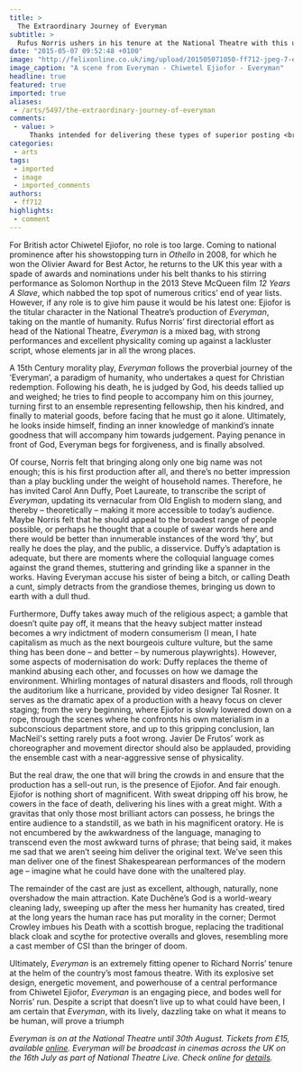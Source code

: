 ```yaml
---
title: >
  The Extraordinary Journey of Everyman
subtitle: >
  Rufus Norris ushers in his tenure at the National Theatre with this updated morality play, featuring a powerhouse performance by Chiwetel Ejiofor
date: "2015-05-07 09:52:48 +0100"
image: "http://felixonline.co.uk/img/upload/201505071050-ff712-jpeg-7-everyman.jpg"
image_caption: "A scene from Everyman - Chiwetel Ejiofor - Everyman"
headline: true
featured: true
imported: true
aliases:
 - /arts/5497/the-extraordinary-journey-of-everyman
comments:
 - value: >
     Thanks intended for delivering these types of superior posting <br>nfl 17 http://paycationiq.com/blogs/10/47/fifa-coins-played-for-themselves-with-a-psp,http://viagracheapestprice-pills.org/ - viagracheapestprice-pills.org.ankor levitrafor-salegeneric.com.ankor http://without-prescription-onlinepropecia.net/,http://viagracheapestprice-pills.org/ - viagracheapestprice-pills.org.ankor levitrafor-salegeneric.com.ankor http://without-prescription-onlinepropecia.net/,http://viagracheapestprice-pills.org/ - viagracheapestprice-pills.org.ankor levitrafor-salegeneric.com.ankor http://without-prescription-onlinepropecia.net/,http://viagracheapestprice-pills.org/ - viagracheapestprice-pills.org.ankor levitrafor-salegeneric.com.ankor http://without-prescription-onlinepropecia.net/,http://viagracheapestprice-pills.org/ - viagracheapestprice-pills.org.ankor levitrafor-salegeneric.com.ankor http://without-prescription-onlinepropecia.net/,http://viagracheapestprice-pills.org/ - viagracheapestprice-pills.org.ankor levitrafor-sa
categories:
 - arts
tags:
 - imported
 - image
 - imported_comments
authors:
 - ff712
highlights:
 - comment
---
```


For British actor Chiwetel Ejiofor, no role is too large. Coming to national prominence after his showstopping turn in _Othello_ in 2008, for which he won the Olivier Award for Best Actor, he returns to the UK this year with a spade of awards and nominations under his belt thanks to his stirring performance as Solomon Northup in the 2013 Steve McQueen film _12 Years A Slave_, which nabbed the top spot of numerous critics’ end of year lists. However, if any role is to give him pause it would be his latest one: Ejiofor is the titular character in the National Theatre’s production of _Everyman_, taking on the mantle of humanity. Rufus Norris’ first directorial effort as head of the National Theatre, _Everyman_ is a mixed bag, with strong performances and excellent physicality coming up against a lackluster script, whose elements jar in all the wrong places.

A 15th Century morality play, _Everyman_ follows the proverbial journey of the ‘Everyman’, a paradigm of humanity, who undertakes a quest for Christian redemption. Following his death, he is judged by God, his deeds tallied up and weighed; he tries to find people to accompany him on this journey, turning first to an ensemble representing fellowship, then his kindred, and finally to material goods, before facing that he must go it alone. Ultimately, he looks inside himself, finding an inner knowledge of mankind’s innate goodness that will accompany him towards judgement. Paying penance in front of God, Everyman begs for forgiveness, and is finally absolved.

Of course, Norris felt that bringing along only one big name was not enough; this is his first production after all, and there’s no better impression than a play buckling under the weight of household names. Therefore, he has invited Carol Ann Duffy, Poet Laureate, to transcribe the script of _Everyman_, updating its vernacular from Old English to modern slang, and thereby – theoretically – making it more accessible to today’s audience. Maybe Norris felt that he should appeal to the broadest range of people possible, or perhaps he thought that a couple of swear words here and there would be better than innumerable instances of the word ‘thy’, but really he does the play, and the public, a disservice. Duffy’s adaptation is adequate, but there are moments where the colloquial language comes against the grand themes, stuttering and grinding like a spanner in the works. Having Everyman accuse his sister of being a bitch, or calling Death a cunt, simply detracts from the grandiose themes, bringing us down to earth with a dull thud.

Furthermore, Duffy takes away much of the religious aspect; a gamble that doesn’t quite pay off, it means that the heavy subject matter instead becomes a wry indictment of modern consumerism (I mean, I hate capitalism as much as the next bourgeois culture vulture, but the same thing has been done – and better – by numerous playwrights). However, some aspects of modernisation do work: Duffy replaces the theme of mankind abusing each other, and focusses on how we damage the environment. Whirling montages of natural disasters and floods, roll through the auditorium like a hurricane, provided by video designer Tal Rosner. It serves as the dramatic apex of a production with a heavy focus on clever staging; from the very beginning, where Ejiofor is slowly lowered down on a rope, through the scenes where he confronts his own materialism in a subconscious department store, and up to this gripping conclusion, Ian MacNeil's setting rarely puts a foot wrong. Javier De Frutos’ work as choreographer and movement director should also be applauded, providing the ensemble cast with a near-aggressive sense of physicality.

But the real draw, the one that will bring the crowds in and ensure that the production has a sell-out run, is the presence of Ejiofor. And fair enough. Ejiofor is nothing short of magnificent. With sweat dripping off his brow, he cowers in the face of death, delivering his lines with a great might. With a gravitas that only those most brilliant actors can possess, he brings the entire audience to a standstill, as we bath in his magnificent oratory. He is not encumbered by the awkwardness of the language, managing to transcend even the most awkward turns of phrase; that being said, it makes me sad that we aren’t seeing him deliver the original text. We’ve seen this man deliver one of the finest Shakespearean performances of the modern age – imagine what he could have done with the unaltered play.

The remainder of the cast are just as excellent, although, naturally, none overshadow the main attraction. Kate Duchêne’s God is a world-weary cleaning lady, sweeping up after the mess her humanity has created, tired at the long years the human race has put morality in the corner; Dermot Crowley imbues his Death with a scottish brogue, replacing the traditional black cloak and scythe for protective overalls and gloves, resembling more a cast member of CSI than the bringer of doom.

Ultimately, _Everyman_ is an extremely fitting opener to Richard Norris’ tenure at the helm of the country’s most famous theatre. With its explosive set design, energetic movement, and powerhouse of a central performance from Chiwetel Ejiofor, _Everyman_ is an engaging piece, and bodes well for Norris’ run. Despite a script that doesn’t live up to what could have been, I am certain that _Everyman_, with its lively, dazzling take on what it means to be human, will prove a triumph

_Everyman is on at the National Theatre until 30th August. Tickets from £15, available [online](http://www.nationaltheatre.org.uk/shows/everyman). Everyman will be broadcast in cinemas across the UK on the 16th July as part of National Theatre Live. Check online for [details](http://ntlive.nationaltheatre.org.uk/productions/50433-everyman)._
